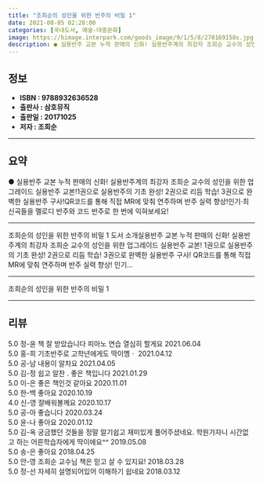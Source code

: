 ```yaml
---
title: "조희순의 성인을 위한 반주의 비밀 1"
date: 2021-08-05 02:28:00
categories: [국내도서, 예술-대중문화]
image: https://bimage.interpark.com/goods_image/9/1/5/8/270169158s.jpg
description: ● 실용반주 교본 누적 판매의 신화! 실용반주계의 최강자 조희순 교수의 성인을 위한 업그레이드 실용반주 교본!1권으로 실용반주의 기초 완성! 2권으로 리듬 학습! 3권으로 완벽한 실용반주 구사!QR코드를 통해 직접 MR에 맞춰 연주하며 반주 실력 향상!인기·최신곡들을 멜로디 반주와 코
---
```


## **정보**

- **ISBN : 9788932636528**
- **출판사 : 삼호뮤직**
- **출판일 : 20171025**
- **저자 : 조희순**

------



## **요약**

●  실용반주 교본 누적 판매의 신화! 실용반주계의 최강자 조희순 교수의 성인을 위한 업그레이드 실용반주 교본!1권으로 실용반주의 기초 완성! 2권으로 리듬 학습! 3권으로 완벽한 실용반주 구사!QR코드를 통해 직접 MR에 맞춰 연주하며 반주 실력 향상!인기·최신곡들을 멜로디 반주와 코드 반주로 한 번에 익혀보세요!

------

조희순의 성인을 위한 반주의 비밀 1 도서 소개실용반주 교본 누적 판매의 신화! 실용반주계의 최강자 조희순 교수의 성인을 위한 업그레이드 실용반주 교본! 1권으로 실용반주의 기초 완성! 2권으로 리듬 학습! 3권으로 완벽한 실용반주 구사! QR코드를 통해 직접 MR에 맞춰 연주하며 반주 실력 향상! 인기... 

------


조희순의 성인을 위한 반주의 비밀 1 

------


## **리뷰** 

5.0 정-윤 책 잘 받았습니다 
피아노 연습 열심히 할게요 2021.06.04 <br/>5.0 홍-희 기초반주로 고학년에게도 딱이옝ㆍ 2021.04.12 <br/>5.0 공-남 내용이 알차요 2021.04.05 <br/>5.0 김-정 쉽고 알찬 . 좋은 책입니다 2021.01.29 <br/>5.0 이-은 좋은 책인것 같아요 2020.11.01 <br/>5.0 한-백 좋아요 2020.10.19 <br/>4.0 신-영 잘배워볼께요 2020.10.17 <br/>5.0 공-아 좋습니다 2020.03.24 <br/>5.0 윤-나 좋아요 2020.01.12 <br/>5.0 김-옥 궁금했던 것들을 정말 알기쉽고 재미있게 풀어주셨네요. 학원가자니 시간없고 하는 어른학습자에게 딱이에요^^ 2019.05.08 <br/>5.0 송-은 좋아요 2018.04.25 <br/>5.0 안-영 조희순 교수님 책은 믿고 살 수 있지요!  2018.03.28 <br/>5.0 정-선 자세히 설명되어있어 이해하기 쉽네요 2018.03.12 <br/>